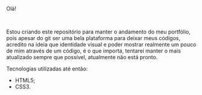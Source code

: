 Olá!

<br>

Estou criando este repositório para manter o andamento do meu portfólio, pois apesar do git ser uma bela plataforma para deixar meus códigos, acredito na ideia que identidade visual e poder mostrar realmente um pouco de mim através de um código, é o que importa, tentarei manter o mais atualizado sempre que possível, atualmente não está pronto.



Tecnologias utilizadas até então:
- HTML5;
- CSS3.

